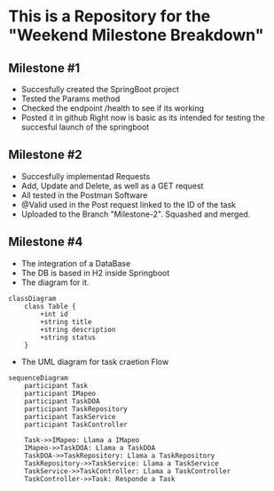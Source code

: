 # This is a Repository for the "Weekend Milestone Breakdown"

## Milestone #1
- Succesfully created the SpringBoot project
- Tested the Params method
- Checked the endpoint /health to see if its working
- Posted it in github
Right now is basic as its intended for testing the succesful launch of the springboot

## Milestone #2
- Succesfully implementad Requests
- Add, Update and Delete, as well as a GET request
- All tested in the Postman Software
- @Valid used in the Post request linked to the ID of the task
- Uploaded to the Branch "Milestone-2". Squashed and merged.

## Milestone #4
- The integration of a DataBase
- The DB is based in H2 inside Springboot
- The diagram for it.

```mermaid
classDiagram
    class Table {
        +int id
        +string title
        +string description
        +string status
    }
```

- The UML diagram for task craetion Flow
```mermaid
sequenceDiagram
    participant Task
    participant IMapeo
    participant TaskDOA
    participant TaskRepository
    participant TaskService
    participant TaskController

    Task->>IMapeo: Llama a IMapeo
    IMapeo->>TaskDOA: Llama a TaskDOA
    TaskDOA->>TaskRepository: Llama a TaskRepository
    TaskRepository->>TaskService: Llama a TaskService
    TaskService->>TaskController: Llama a TaskController
    TaskController->>Task: Responde a Task
```
